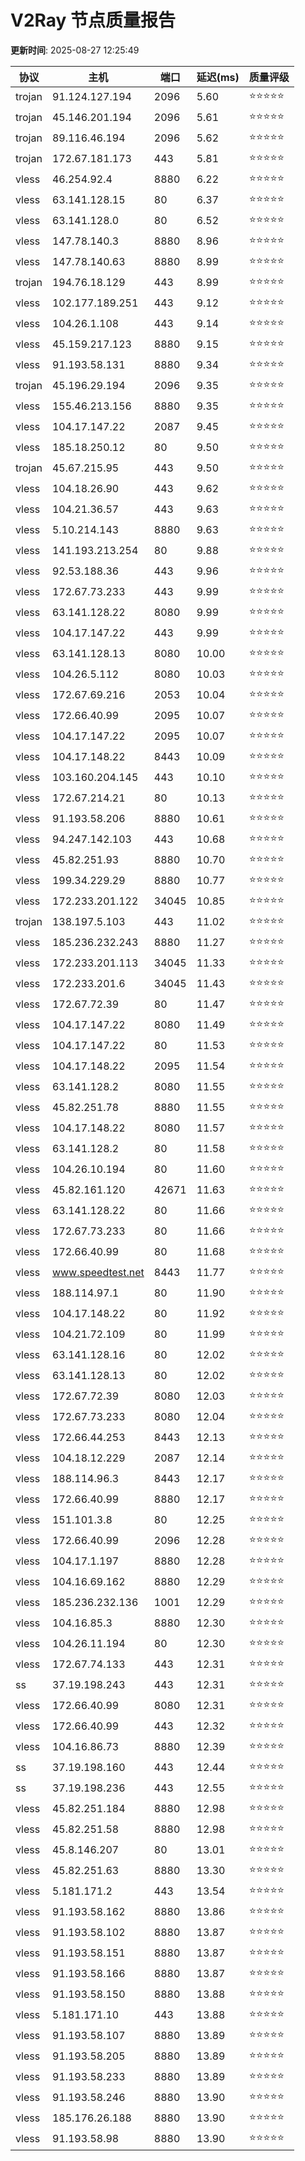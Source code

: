 # V2Ray 节点质量报告

**更新时间**: 2025-08-27 12:25:49

| 协议 | 主机 | 端口 | 延迟(ms) | 质量评级 |
|------|------|------|----------|----------|
| trojan | 91.124.127.194 | 2096 | 5.60 | ⭐️⭐️⭐️⭐️⭐️ |
| trojan | 45.146.201.194 | 2096 | 5.61 | ⭐️⭐️⭐️⭐️⭐️ |
| trojan | 89.116.46.194 | 2096 | 5.62 | ⭐️⭐️⭐️⭐️⭐️ |
| trojan | 172.67.181.173 | 443 | 5.81 | ⭐️⭐️⭐️⭐️⭐️ |
| vless | 46.254.92.4 | 8880 | 6.22 | ⭐️⭐️⭐️⭐️⭐️ |
| vless | 63.141.128.15 | 80 | 6.37 | ⭐️⭐️⭐️⭐️⭐️ |
| vless | 63.141.128.0 | 80 | 6.52 | ⭐️⭐️⭐️⭐️⭐️ |
| vless | 147.78.140.3 | 8880 | 8.96 | ⭐️⭐️⭐️⭐️⭐️ |
| vless | 147.78.140.63 | 8880 | 8.99 | ⭐️⭐️⭐️⭐️⭐️ |
| trojan | 194.76.18.129 | 443 | 8.99 | ⭐️⭐️⭐️⭐️⭐️ |
| vless | 102.177.189.251 | 443 | 9.12 | ⭐️⭐️⭐️⭐️⭐️ |
| vless | 104.26.1.108 | 443 | 9.14 | ⭐️⭐️⭐️⭐️⭐️ |
| vless | 45.159.217.123 | 8880 | 9.15 | ⭐️⭐️⭐️⭐️⭐️ |
| vless | 91.193.58.131 | 8880 | 9.34 | ⭐️⭐️⭐️⭐️⭐️ |
| trojan | 45.196.29.194 | 2096 | 9.35 | ⭐️⭐️⭐️⭐️⭐️ |
| vless | 155.46.213.156 | 8880 | 9.35 | ⭐️⭐️⭐️⭐️⭐️ |
| vless | 104.17.147.22 | 2087 | 9.45 | ⭐️⭐️⭐️⭐️⭐️ |
| vless | 185.18.250.12 | 80 | 9.50 | ⭐️⭐️⭐️⭐️⭐️ |
| trojan | 45.67.215.95 | 443 | 9.50 | ⭐️⭐️⭐️⭐️⭐️ |
| vless | 104.18.26.90 | 443 | 9.62 | ⭐️⭐️⭐️⭐️⭐️ |
| vless | 104.21.36.57 | 443 | 9.63 | ⭐️⭐️⭐️⭐️⭐️ |
| vless | 5.10.214.143 | 8880 | 9.63 | ⭐️⭐️⭐️⭐️⭐️ |
| vless | 141.193.213.254 | 80 | 9.88 | ⭐️⭐️⭐️⭐️⭐️ |
| vless | 92.53.188.36 | 443 | 9.96 | ⭐️⭐️⭐️⭐️⭐️ |
| vless | 172.67.73.233 | 443 | 9.99 | ⭐️⭐️⭐️⭐️⭐️ |
| vless | 63.141.128.22 | 8080 | 9.99 | ⭐️⭐️⭐️⭐️⭐️ |
| vless | 104.17.147.22 | 443 | 9.99 | ⭐️⭐️⭐️⭐️⭐️ |
| vless | 63.141.128.13 | 8080 | 10.00 | ⭐️⭐️⭐️⭐️⭐️ |
| vless | 104.26.5.112 | 8080 | 10.03 | ⭐️⭐️⭐️⭐️⭐️ |
| vless | 172.67.69.216 | 2053 | 10.04 | ⭐️⭐️⭐️⭐️⭐️ |
| vless | 172.66.40.99 | 2095 | 10.07 | ⭐️⭐️⭐️⭐️⭐️ |
| vless | 104.17.147.22 | 2095 | 10.07 | ⭐️⭐️⭐️⭐️⭐️ |
| vless | 104.17.148.22 | 8443 | 10.09 | ⭐️⭐️⭐️⭐️⭐️ |
| vless | 103.160.204.145 | 443 | 10.10 | ⭐️⭐️⭐️⭐️⭐️ |
| vless | 172.67.214.21 | 80 | 10.13 | ⭐️⭐️⭐️⭐️⭐️ |
| vless | 91.193.58.206 | 8880 | 10.61 | ⭐️⭐️⭐️⭐️⭐️ |
| vless | 94.247.142.103 | 443 | 10.68 | ⭐️⭐️⭐️⭐️⭐️ |
| vless | 45.82.251.93 | 8880 | 10.70 | ⭐️⭐️⭐️⭐️⭐️ |
| vless | 199.34.229.29 | 8880 | 10.77 | ⭐️⭐️⭐️⭐️⭐️ |
| vless | 172.233.201.122 | 34045 | 10.85 | ⭐️⭐️⭐️⭐️⭐️ |
| trojan | 138.197.5.103 | 443 | 11.02 | ⭐️⭐️⭐️⭐️⭐️ |
| vless | 185.236.232.243 | 8880 | 11.27 | ⭐️⭐️⭐️⭐️⭐️ |
| vless | 172.233.201.113 | 34045 | 11.33 | ⭐️⭐️⭐️⭐️⭐️ |
| vless | 172.233.201.6 | 34045 | 11.43 | ⭐️⭐️⭐️⭐️⭐️ |
| vless | 172.67.72.39 | 80 | 11.47 | ⭐️⭐️⭐️⭐️⭐️ |
| vless | 104.17.147.22 | 8080 | 11.49 | ⭐️⭐️⭐️⭐️⭐️ |
| vless | 104.17.147.22 | 80 | 11.53 | ⭐️⭐️⭐️⭐️⭐️ |
| vless | 104.17.148.22 | 2095 | 11.54 | ⭐️⭐️⭐️⭐️⭐️ |
| vless | 63.141.128.2 | 8080 | 11.55 | ⭐️⭐️⭐️⭐️⭐️ |
| vless | 45.82.251.78 | 8880 | 11.55 | ⭐️⭐️⭐️⭐️⭐️ |
| vless | 104.17.148.22 | 8080 | 11.57 | ⭐️⭐️⭐️⭐️⭐️ |
| vless | 63.141.128.2 | 80 | 11.58 | ⭐️⭐️⭐️⭐️⭐️ |
| vless | 104.26.10.194 | 80 | 11.60 | ⭐️⭐️⭐️⭐️⭐️ |
| vless | 45.82.161.120 | 42671 | 11.63 | ⭐️⭐️⭐️⭐️⭐️ |
| vless | 63.141.128.22 | 80 | 11.66 | ⭐️⭐️⭐️⭐️⭐️ |
| vless | 172.67.73.233 | 80 | 11.66 | ⭐️⭐️⭐️⭐️⭐️ |
| vless | 172.66.40.99 | 80 | 11.68 | ⭐️⭐️⭐️⭐️⭐️ |
| vless | www.speedtest.net | 8443 | 11.77 | ⭐️⭐️⭐️⭐️⭐️ |
| vless | 188.114.97.1 | 80 | 11.90 | ⭐️⭐️⭐️⭐️⭐️ |
| vless | 104.17.148.22 | 80 | 11.92 | ⭐️⭐️⭐️⭐️⭐️ |
| vless | 104.21.72.109 | 80 | 11.99 | ⭐️⭐️⭐️⭐️⭐️ |
| vless | 63.141.128.16 | 80 | 12.02 | ⭐️⭐️⭐️⭐️⭐️ |
| vless | 63.141.128.13 | 80 | 12.02 | ⭐️⭐️⭐️⭐️⭐️ |
| vless | 172.67.72.39 | 8080 | 12.03 | ⭐️⭐️⭐️⭐️⭐️ |
| vless | 172.67.73.233 | 8080 | 12.04 | ⭐️⭐️⭐️⭐️⭐️ |
| vless | 172.66.44.253 | 8443 | 12.13 | ⭐️⭐️⭐️⭐️⭐️ |
| vless | 104.18.12.229 | 2087 | 12.14 | ⭐️⭐️⭐️⭐️⭐️ |
| vless | 188.114.96.3 | 8443 | 12.17 | ⭐️⭐️⭐️⭐️⭐️ |
| vless | 172.66.40.99 | 8880 | 12.17 | ⭐️⭐️⭐️⭐️⭐️ |
| vless | 151.101.3.8 | 80 | 12.25 | ⭐️⭐️⭐️⭐️⭐️ |
| vless | 172.66.40.99 | 2096 | 12.28 | ⭐️⭐️⭐️⭐️⭐️ |
| vless | 104.17.1.197 | 8880 | 12.28 | ⭐️⭐️⭐️⭐️⭐️ |
| vless | 104.16.69.162 | 8880 | 12.29 | ⭐️⭐️⭐️⭐️⭐️ |
| vless | 185.236.232.136 | 1001 | 12.29 | ⭐️⭐️⭐️⭐️⭐️ |
| vless | 104.16.85.3 | 8880 | 12.30 | ⭐️⭐️⭐️⭐️⭐️ |
| vless | 104.26.11.194 | 80 | 12.30 | ⭐️⭐️⭐️⭐️⭐️ |
| vless | 172.67.74.133 | 443 | 12.31 | ⭐️⭐️⭐️⭐️⭐️ |
| ss | 37.19.198.243 | 443 | 12.31 | ⭐️⭐️⭐️⭐️⭐️ |
| vless | 172.66.40.99 | 8080 | 12.31 | ⭐️⭐️⭐️⭐️⭐️ |
| vless | 172.66.40.99 | 443 | 12.32 | ⭐️⭐️⭐️⭐️⭐️ |
| vless | 104.16.86.73 | 8880 | 12.39 | ⭐️⭐️⭐️⭐️⭐️ |
| ss | 37.19.198.160 | 443 | 12.44 | ⭐️⭐️⭐️⭐️⭐️ |
| ss | 37.19.198.236 | 443 | 12.55 | ⭐️⭐️⭐️⭐️⭐️ |
| vless | 45.82.251.184 | 8880 | 12.98 | ⭐️⭐️⭐️⭐️⭐️ |
| vless | 45.82.251.58 | 8880 | 12.98 | ⭐️⭐️⭐️⭐️⭐️ |
| vless | 45.8.146.207 | 80 | 13.01 | ⭐️⭐️⭐️⭐️⭐️ |
| vless | 45.82.251.63 | 8880 | 13.30 | ⭐️⭐️⭐️⭐️⭐️ |
| vless | 5.181.171.2 | 443 | 13.54 | ⭐️⭐️⭐️⭐️⭐️ |
| vless | 91.193.58.162 | 8880 | 13.86 | ⭐️⭐️⭐️⭐️⭐️ |
| vless | 91.193.58.102 | 8880 | 13.87 | ⭐️⭐️⭐️⭐️⭐️ |
| vless | 91.193.58.151 | 8880 | 13.87 | ⭐️⭐️⭐️⭐️⭐️ |
| vless | 91.193.58.166 | 8880 | 13.87 | ⭐️⭐️⭐️⭐️⭐️ |
| vless | 91.193.58.150 | 8880 | 13.88 | ⭐️⭐️⭐️⭐️⭐️ |
| vless | 5.181.171.10 | 443 | 13.88 | ⭐️⭐️⭐️⭐️⭐️ |
| vless | 91.193.58.107 | 8880 | 13.89 | ⭐️⭐️⭐️⭐️⭐️ |
| vless | 91.193.58.205 | 8880 | 13.89 | ⭐️⭐️⭐️⭐️⭐️ |
| vless | 91.193.58.233 | 8880 | 13.89 | ⭐️⭐️⭐️⭐️⭐️ |
| vless | 91.193.58.246 | 8880 | 13.90 | ⭐️⭐️⭐️⭐️⭐️ |
| vless | 185.176.26.188 | 8880 | 13.90 | ⭐️⭐️⭐️⭐️⭐️ |
| vless | 91.193.58.98 | 8880 | 13.90 | ⭐️⭐️⭐️⭐️⭐️ |
